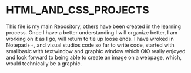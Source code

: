 # HTML_AND_CSS_PROJECTS
This file is my main Repository, others have been created in the learning process.
Once I have a better understanding I will organize better, I am working on it as 
I go, will return to tie up loose ends. I have wroked in Notepad++, and visual studios code
so far to write code, started with smallbasic with textwindow and graphic window which OIO really enjoyed
and look forward to being able to create an image on a webpage, which,
would technically be a graphic.